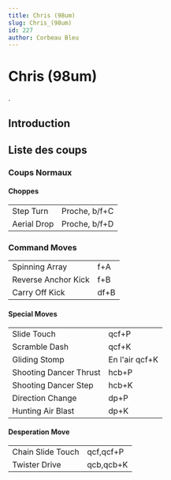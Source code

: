```yaml
---
title: Chris (98um)
slug: Chris_(98um)
id: 227
author: Corbeau Bleu
---
```


# Chris (98um)

.

## Introduction

## Liste des coups

### Coups Normaux

#### Choppes

|             |               |
|-------------|---------------|
| Step Turn   | Proche, b/f+C |
| Aerial Drop | Proche, b/f+D |

### Command Moves

|                     |      |
|---------------------|------|
| Spinning Array      | f+A  |
| Reverse Anchor Kick | f+B  |
| Carry Off Kick      | df+B |

#### Special Moves

|                        |                |
|------------------------|----------------|
| Slide Touch            | qcf+P          |
| Scramble Dash          | qcf+K          |
| Gliding Stomp          | En l'air qcf+K |
| Shooting Dancer Thrust | hcb+P          |
| Shooting Dancer Step   | hcb+K          |
| Direction Change       | dp+P           |
| Hunting Air Blast      | dp+K           |

#### Desperation Move

|                   |           |
|-------------------|-----------|
| Chain Slide Touch | qcf,qcf+P |
| Twister Drive     | qcb,qcb+K |
